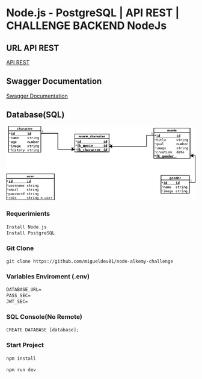 # Node.js - PostgreSQL | API REST | CHALLENGE BACKEND NodeJs
## URL API REST
[API REST](https://link-url-here.org)
## Swagger Documentation
[Swagger Documentation](https://link-url-here.org)
## Database(SQL)
![database](./resources/database.png)
### Requerimients
```
Install Node.js
Install PostgreSQL
```
### Git Clone
```
git clone https://github.com/migueldev81/node-alkemy-challenge
```
### Variables Enviroment (.env)
````
DATABASE_URL=
PASS_SEC=
JWT_SEC=
````
### SQL Console(No Remote)
````
CREATE DATABASE [database];
````
### Start Project
```
npm install
```
```
npm run dev
```


